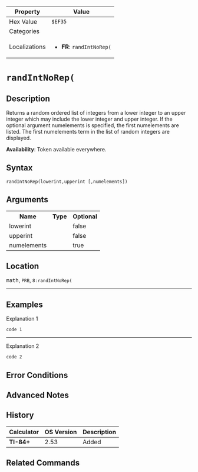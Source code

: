 | Property      | Value |
|---------------|-------|
| Hex Value     | `$EF35`|
| Categories    | <ul></ul> |
| Localizations | <ul><li><b>FR</b>: `randIntNoRep(`</li></ul> |

# `randIntNoRep(`

## Description
Returns a random ordered list of integers from a lower integer to an upper integer which may include the lower integer and upper integer. If the optional argument numelements is specified, the first numelements are listed. The first numelements term in the list of random integers are displayed.


<b>Availability</b>: Token available everywhere.

## Syntax
`randIntNoRep(lowerint,upperint [,numelements])`

## Arguments
<table>
<tr><th>Name</th><th>Type</th><th>Optional</th></tr>

<tr><td>lowerint</td><td></td><td>false</td></tr>

<tr><td>upperint</td><td></td><td>false</td></tr>

<tr><td>numelements</td><td></td><td>true</td></tr>

</table>

## Location
<kbd>math</kbd>, `PRB`, `8:randIntNoRep(`
<hr>

## Examples

Explanation 1
```ti-basic
code 1
```
---
Explanation 2
```ti-basic
code 2
```

## Error Conditions


## Advanced Notes


## History
| Calculator | OS Version | Description |
|------------|------------|-------------|
| <b>TI-84+</b> | 2.53 | Added

## Related Commands

    